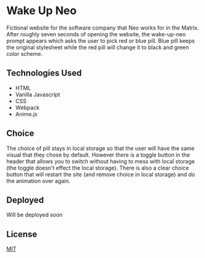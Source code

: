 # Wake Up Neo

Fictional website for the software company that Neo works for in the Matrix. After roughly seven seconds of opening the website, the wake-up-neo prompt appears which asks the user to pick red or blue pill. Blue pill keeps the original stylesheet while the red pill will change it to black and green color scheme.  

## Technologies Used
* HTML
* Vanilla Javascript
* CSS
* Webpack 
* Anime.js 

## Choice

The choice of pill stays in local storage so that the user will have the same visual that they chose by default. However there is a toggle button in the header that allows you to switch without having to mess with local storage (the toggle doesn't effect the local storage). There is also a clear choice button that will restart the site (and remove choice in local storage) and do the animation over again.

## Deployed
Will be deployed soon

## License
[MIT](https://choosealicense.com/licenses/mit/)